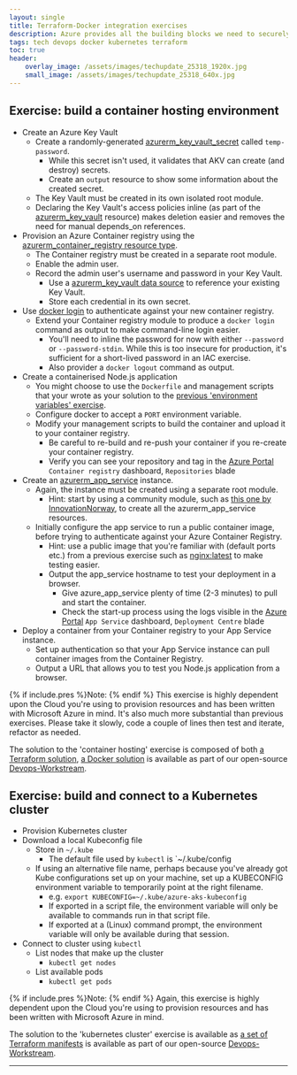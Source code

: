 ```yaml
---
layout: single
title: Terraform-Docker integration exercises
description: Azure provides all the building blocks we need to securely run containers in the Cloud, we just need Terraform to glue them together
tags: tech devops docker kubernetes terraform
toc: true
header:
    overlay_image: /assets/images/techupdate_25318_1920x.jpg
    small_image: /assets/images/techupdate_25318_640x.jpg
---
```


## Exercise: build a container hosting environment
* Create an Azure Key Vault
    * Create a randomly-generated [azurerm_key_vault_secret](https://registry.terraform.io/providers/hashicorp/azurerm/latest/docs/resources/key_vault_secret) called `temp-password`.
        * While this secret isn't used, it validates that AKV can create (and destroy) secrets.
        * Create an `output` resource to show some information about the created secret.
    * The Key Vault must be created in its own isolated root module.
    * Declaring the Key Vault's access policies inline (as part of the [azurerm_key_vault](https://registry.terraform.io/providers/hashicorp/azurerm/latest/docs/resources/key_vault) resource) makes deletion easier and removes the need for manual depends_on references.
* Provision an Azure Container registry using the [azurerm_container_registry resource type](https://registry.terraform.io/providers/hashicorp/azurerm/latest/docs/resources/container_registry).
    * The Container registry must be created in a separate root module.
    * Enable the admin user.
    * Record the admin user's username and password in your Key Vault.
        * Use a [azurerm_key_vault data source](https://registry.terraform.io/providers/hashicorp/azurerm/latest/docs/data-sources/key_vault) to reference your existing Key Vault.
        * Store each credential in its own secret.
* Use [docker login](https://docs.docker.com/engine/reference/commandline/login/) to authenticate against your new container registry.
    * Extend your Container registry module to produce a `docker login` command as output to make command-line login easier.
        * You'll need to inline the password for now with either `--password` or `--password-stdin`.  While this is too insecure for production, it's sufficient for a short-lived password in an IAC exercise.
        * Also provider a `docker logout` command as output.
* Create a containerised Node.js application
    * You might choose to use the `Dockerfile` and management scripts that your wrote as your solution to the [previous 'environment variables' exercise](https://github.com/lightenna/devops-workstream/tree/master/docker/tutorial/03-dockerfile-environment-variables).
    * Configure docker to accept a `PORT` environment variable.
    * Modify your management scripts to build the container and upload it to your container registry.
        * Be careful to re-build and re-push your container if you re-create your container registry.
        * Verify you can see your repository and tag in the [Azure Portal](https://portal.azure.com/) `Container registry` dashboard, `Repositories` blade
* Create an [azurerm_app_service](https://registry.terraform.io/providers/hashicorp/azurerm/latest/docs/resources/app_service) instance.
    * Again, the instance must be created using a separate root module.
        * Hint: start by using a community module, such as [this one by InnovationNorway](https://registry.terraform.io/modules/innovationnorway/web-app-container/azurerm/latest), to create all the azurerm_app_service resources.
    * Initially configure the app service to run a public container image, before trying to authenticate against your Azure Container Registry.
        * Hint: use a public image that you're familiar with (default ports etc.) from a previous exercise such as [nginx:latest](https://hub.docker.com/_/nginx) to make testing easier.
        * Output the app_service hostname to test your deployment in a browser.
            * Give azure_app_service plenty of time (2-3 minutes) to pull and start the container.
            * Check the start-up process using the logs visible in the [Azure Portal](https://portal.azure.com/) `App Service` dashboard, `Deployment Centre` blade
* Deploy a container from your Container registry to your App Service instance.
    * Set up authentication so that your App Service instance can pull container images from the Container Registry.
    * Output a URL that allows you to test you Node.js application from a browser.

{% if include.pres %}Note: {% endif %}
This exercise is highly dependent upon the Cloud you're using to provision resources and has been written with Microsoft Azure in mind.  It's also much more substantial than previous exercises.  Please take it slowly, code a couple of lines then test and iterate, refactor as needed.

The solution to the 'container hosting' exercise is composed of both [a Terraform solution](https://github.com/lightenna/devops-workstream/tree/master/terraform/tutorial/12-container-hosting), [a Docker solution](https://github.com/lightenna/devops-workstream/tree/master/docker/tutorial/06-dockerfile-cloud-hosting) is available as part of our open-source [Devops-Workstream](https://github.com/lightenna/devops-workstream/).

## Exercise: build and connect to a Kubernetes cluster
* Provision Kubernetes cluster
* Download a local Kubeconfig file
    * Store in `~/.kube`
        * The default file used by `kubectl` is `~/.kube/config
    * If using an alternative file name, perhaps because you've already got Kube configurations set up on your machine, set up a KUBECONFIG environment variable to temporarily point at the right filename.
        * e.g. `export KUBECONFIG=~/.kube/azure-aks-kubeconfig`
        * If exported in a script file, the environment variable will only be available to commands run in that script file.
        * If exported at a (Linux) command prompt, the environment variable will only be available during that session.
* Connect to cluster using `kubectl`
    * List nodes that make up the cluster
        * `kubectl get nodes`
    * List available pods
        * `kubectl get pods`

{% if include.pres %}Note: {% endif %}
Again, this exercise is highly dependent upon the Cloud you're using to provision resources and has been written with Microsoft Azure in mind.

The solution to the 'kubernetes cluster' exercise is available as [a set of Terraform manifests](https://github.com/lightenna/devops-workstream/tree/master/terraform/tutorial/13-azure-aks) is available as part of our open-source [Devops-Workstream](https://github.com/lightenna/devops-workstream/).



---
